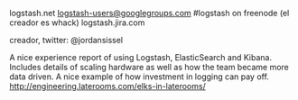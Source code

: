 logstash.net
logstash-users@googlegroups.com
#logstash on freenode (el creador es whack)
logstash.jira.com

creador, twitter: @jordansissel

A nice experience report of using Logstash, ElasticSearch and Kibana. Includes details of scaling hardware as well as how the team became more data driven. A nice example of how investment in logging can pay off.
http://engineering.laterooms.com/elks-in-laterooms/
